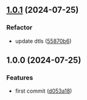 ## [1.0.1](https://github.com/uclmbv/header/compare/v1.0.0...v1.0.1) (2024-07-25)

### Refactor

* update dtls ([55870b6](https://github.com/uclmbv/header/commit/55870b659eba3e6e59ea030bc625f18ea476d642))

## 1.0.0 (2024-07-25)

### Features

* first commit ([d053a18](https://github.com/uclmbv/header/commit/d053a18ad1805ecccae6bbc97e2b3be4b9dc0e80))
